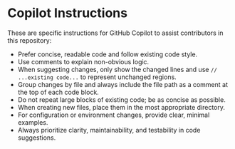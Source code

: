 # Copilot Instructions

These are specific instructions for GitHub Copilot to assist contributors in this repository:

- Prefer concise, readable code and follow existing code style.
- Use comments to explain non-obvious logic.
- When suggesting changes, only show the changed lines and use `// ...existing code...` to represent unchanged regions.
- Group changes by file and always include the file path as a comment at the top of each code block.
- Do not repeat large blocks of existing code; be as concise as possible.
- When creating new files, place them in the most appropriate directory.
- For configuration or environment changes, provide clear, minimal examples.
- Always prioritize clarity, maintainability, and testability in code suggestions.
